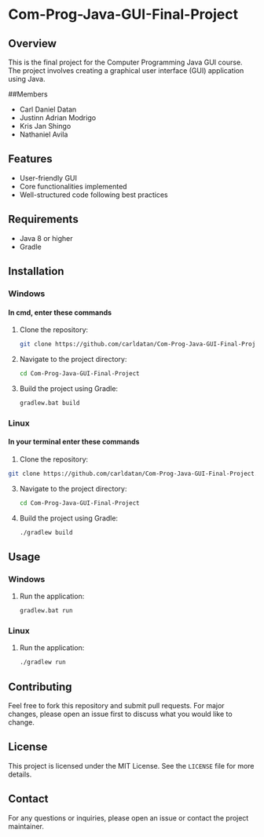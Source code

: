 # Com-Prog-Java-GUI-Final-Project

## Overview
This is the final project for the Computer Programming Java GUI course. The project involves creating a graphical user interface (GUI) application using Java.

##Members
- Carl Daniel Datan
- Justinn Adrian Modrigo
- Kris Jan Shingo
- Nathaniel Avila

## Features
- User-friendly GUI
- Core functionalities implemented
- Well-structured code following best practices

## Requirements
- Java 8 or higher
- Gradle

## Installation

### Windows
#### In cmd, enter these commands
1. Clone the repository:
    ```bash
    git clone https://github.com/carldatan/Com-Prog-Java-GUI-Final-Project.git
    ```
2. Navigate to the project directory:
    ```bash
    cd Com-Prog-Java-GUI-Final-Project
    ```
3. Build the project using Gradle:
    ```bash
    gradlew.bat build
    ```

### Linux
#### In your terminal enter these commands
1. Clone the repository:
 ```bash
 git clone https://github.com/carldatan/Com-Prog-Java-GUI-Final-Project.git
  ```
3. Navigate to the project directory:
    ```bash
    cd Com-Prog-Java-GUI-Final-Project
    ```
4. Build the project using Gradle:
    ```bash
    ./gradlew build
    ```

## Usage

### Windows
1. Run the application:
    ```bash
    gradlew.bat run
    ```

### Linux
1. Run the application:
    ```bash
    ./gradlew run
    ```

## Contributing
Feel free to fork this repository and submit pull requests. For major changes, please open an issue first to discuss what you would like to change.

## License
This project is licensed under the MIT License. See the `LICENSE` file for more details.

## Contact
For any questions or inquiries, please open an issue or contact the project maintainer.
